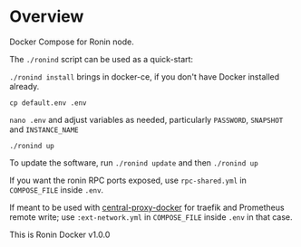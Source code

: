 # Overview

Docker Compose for Ronin node.

The `./ronind` script can be used as a quick-start:

`./ronind install` brings in docker-ce, if you don't have Docker installed already.

`cp default.env .env`

`nano .env` and adjust variables as needed, particularly `PASSWORD`, `SNAPSHOT` and `INSTANCE_NAME`

`./ronind up`

To update the software, run `./ronind update` and then `./ronind up`

If you want the ronin RPC ports exposed, use `rpc-shared.yml` in `COMPOSE_FILE` inside `.env`.

If meant to be used with [central-proxy-docker](https://github.com/CryptoManufaktur-io/central-proxy-docker) for traefik
and Prometheus remote write; use `:ext-network.yml` in `COMPOSE_FILE` inside `.env` in that case.

This is Ronin Docker v1.0.0
